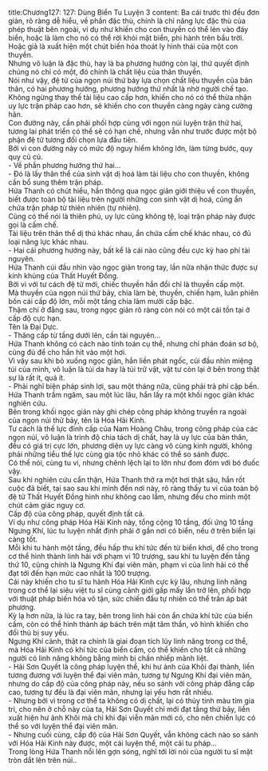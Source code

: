 title:Chương127: 127: Dùng Biển Tu Luyện 3
content:
Ba cái trước thì đều đơn giản, rõ ràng dễ hiểu, về phần đặc thù, chính là chỉ năng lực đặc thù của phép thuật bên ngoài, ví dụ như khiến cho con thuyền có thể lẻn vào đáy biển, hoặc là làm cho nó có thể rời khỏi mặt biển, phi hành trên bầu trời.<br>Hoặc giả là xuất hiện một chút biến hóa thoát ly hình thái của một con thuyền.<br>Nhưng vô luận là đặc thù, hay là ba phương hướng còn lại, thứ quyết định chúng nó chỉ có một, đó chính là chất liệu của thân thuyền.<br>Nói như vậy, đệ tử của ngọn núi thứ bảy lựa chọn chất liệu thuyền của bản thân, có hai phương hướng, phương hướng thứ nhất là nhờ người chế tạo.<br>Không ngừng thay thế tài liệu cao cấp hơn, khiến cho nó có thể thừa nhận uy lực trận pháp cao hơn, sẽ khiến cho con thuyền càng ngày càng cường hãn.<br>Con đường này, cần phải phối hợp cùng với ngọn núi luyện trận thứ hai, tương lai phát triển có thể sẽ có hạn chế, nhưng vẫn như trước được một bộ phận đệ tử tương đối chọn lựa đầu tiên.<br>Bởi vì con đường này có mức độ nguy hiểm không lớn, làm từng bước, quy quy củ củ.<br>- Về phần phương hướng thứ hai...<br>- Đó là lấy thân thể của sinh vật dị hoá làm tài liệu cho con thuyền, không cần bổ sung thêm trận pháp.<br>Hứa Thanh có chút hiểu, hắn thông qua ngọc giản giới thiệu về con thuyền, biết được toàn bộ tài liệu trên người những con sinh vật dị hoá, cũng ẩn chứa trận pháp từ thiên nhiên (tự nhiên).<br>Cũng có thể nói là thiên phú, uy lực cũng không tệ, loại trận pháp này được gọi là cấm chế.<br>Tài liệu trên thân thể dị thú khác nhau, ẩn chứa cấm chế khác nhau, có đủ loại năng lực khác nhau.<br>- Hai cái phương hướng này, bất kể là cái nào cũng đều cực kỳ hao phí tài nguyên.<br>Hứa Thanh cúi đầu nhìn vào ngọc giản trong tay, lần nữa nhận thức được sự kinh khủng của Thất Huyết Đồng.<br>Bởi vì với tư cách đệ tử mới, chiếc thuyền hắn đổi chỉ là thuyền cấp một.<br>Mà thuyền của ngọn núi thứ bảy, chia làm bè, thuyền, chiến hạm, luân phiên bốn cái cấp độ lớn, mỗi một tầng chia làm mười cấp bậc.<br>Thậm chí ở đằng sau, trong ngọc giản rõ ràng còn nói có một cái tồn tại ở cấp độ cực hạn.<br>Tên là Đại Dực.<br>- Thăng cấp từ tầng dưới lên, cần tài nguyên...<br>Hứa Thanh không có cách nào tính toán cụ thể, nhưng chỉ phán đoán sơ bộ, cũng đủ để cho hắn hít vào một hơi.<br>Vì vậy sau khi bỏ xuống ngọc giản, hắn liền phát ngốc, cúi đầu nhìn miệng túi của mình, vô luận là túi da hay là túi trữ vật, vật tư còn lại ở bên trong thật sự là rất ít, quá ít.<br>- Phải nghĩ biện pháp sinh lợi, sau một tháng nữa, cũng phải trả phí cập bến.<br>Hứa Thanh trầm ngâm, sau một lúc lâu, hắn lấy ra một khối ngọc giản khác nghiên cứu.<br>Bên trong khối ngọc giản này ghi chép công pháp không truyền ra ngoài của ngọn núi thứ bảy, tên là Hóa Hải Kinh.<br>Tư cách là thế lực đỉnh cấp của Nam Hoàng Châu, trong công pháp của các ngọn núi, vô luận là trình độ chia tách dị chất, hay là uy lực của bản thân, đều có giá trị cực lớn, phương diện uy lực càng vô cùng kinh người, không phải những tiểu thế lực cùng gia tộc nhỏ khác có thể so sánh được.<br>Có thể nói, cùng tu vi, nhưng chênh lệch lại to lớn như đom đóm với bó đuốc vậy.<br>Sau khi nghiên cứu cẩn thận, Hứa Thanh thở ra một hơi thật sâu, hắn rốt cuộc đã biết, tại sao sau khi mình đến nơi này, rõ ràng thấy tu vi của toàn bộ đệ tử Thất Huyết Đồng hình như không cao lắm, nhưng đều cho mình một chút cảm giác nguy cơ.<br>Cấp độ của công pháp, quyết định tất cả.<br>Ví dụ như công pháp Hóa Hải Kinh này, tổng cộng 10 tầng, đối ứng 10 tầng Ngưng Khí, lúc tu luyện nhất định phải ở gần nơi có biển, nếu ở trên biển lại càng tốt.<br>Mỗi khi tu hành một tầng, đều hấp thu khí tức đến từ biển khơi, để cho trong cơ thể hình thành linh hải với phạm vi 10 trượng, sau khi tu luyện đến tầng thứ 10, cũng chính là Ngưng Khí đại viên mãn, phạm vi của linh hải có thể đạt tới đến hạn mức cao nhất là 100 trượng.<br>Cái này khiến cho tu sĩ tu hành Hóa Hải Kinh cực kỳ lâu, nhưng linh năng trong cơ thể lại siêu việt tu sĩ cùng cảnh giới gấp mấy lần trở lên, phối hợp với thuật pháp biến hóa vô tận, sức chiến đấu tự nhiên có thể trấn áp bát phương.<br>Kỳ lạ hơn nữa, là lúc ra tay, bên trong linh hải còn ẩn chứa khí tức của biển cấm, còn có thể hình thành áp bách trên mặt tâm thần, vô hình khiến cho đối thủ bị suy yếu.<br>Ngưng Khí cảnh, thật ra chính là giai đoạn tích lũy linh năng trong cơ thể, mà Hóa Hải Kinh có khí tức của biển cấm, có thể khiến cho tất cả những người có linh năng không bằng mình bị chấn nhiếp mãnh liệt.<br>- Hải Sơn Quyết là công pháp luyện thể, khi hư ảnh của Khôi đại thành, liền tương đương với luyện thể đại viên mãn, tương tự Ngưng Khí đại viên mãn, nhưng do cấp độ của công pháp này, nếu so sánh với công pháp đẳng cấp cao, tương tự đều là đại viên mãn, nhưng lại yếu hơn rất nhiều.<br>- Nhưng bởi vì trong cơ thể ta không có dị chất, lại có thủy tinh màu tím gia trì, cho nên ở chỗ này của ta, Hải Sơn Quyết chỉ mới đạt tầng thứ bảy, liền xuất hiện hư ảnh Khôi mà chỉ khi đại viễn mãn mới có, cho nên chiến lực có thể so với luyện thể đại viên mãn.<br>- Nhưng cuối cùng, cấp độ của Hải Sơn Quyết, vẫn không cách nào so sánh với Hóa Hải Kinh này được, một cái luyện thể, một cái tu pháp...<br>Trong lòng Hứa Thanh nổi lên gợn sóng, nghĩ tới lời nói của người tu sĩ mặt tròn dắt lên trên núi..<br>